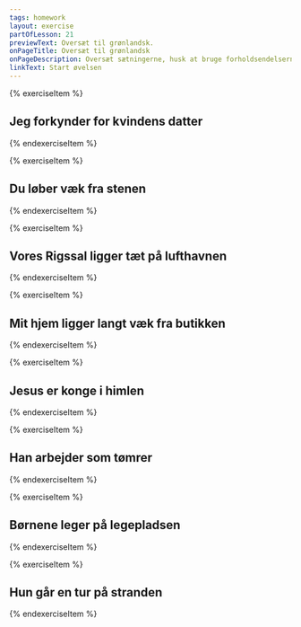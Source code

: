 ```yaml
---
tags: homework
layout: exercise
partOfLesson: 21
previewText: Oversæt til grønlandsk.
onPageTitle: Oversæt til grønlandsk
onPageDescription: Oversæt sætningerne, husk at bruge forholdsendelserne.
linkText: Start øvelsen
---
```


{% exerciseItem %}

## Jeg forkynder for kvindens datter
<single-input data-label="Nutseruk" ></single-input>
<feedback-message data-content="Sætningen kan oversættes: Arnap panianut oqaluussivunga"></feedback-message>
{% endexerciseItem %}

{% exerciseItem %}

## Du løber væk fra stenen
<single-input data-label="Nutseruk" ></single-input>
<feedback-message data-content="Sætningen kan oversættes: Ujaqqamit arpapputit"></feedback-message>
{% endexerciseItem %}

{% exerciseItem %}

## Vores Rigssal ligger tæt på lufthavnen
<single-input data-label="Nutseruk" ></single-input>
<feedback-message data-content="Sætningen kan oversættes: Naalagaaffilersaarfipput mittarfimmut qanivoq"></feedback-message>
{% endexerciseItem %}

{% exerciseItem %}

## Mit hjem ligger langt væk fra butikken
<single-input data-label="Nutseruk" ></single-input>
<feedback-message data-content="Sætningen kan oversættes: Angerlasimaffiga pisiniarfimmit ungasippoq"></feedback-message>
{% endexerciseItem %}

{% exerciseItem %}

## Jesus er konge i himlen
<single-input data-label="Nutseruk" ></single-input>
<feedback-message data-content="Sætningen kan oversættes: Jiisusi qilammi kunngiuvoq"></feedback-message>
{% endexerciseItem %}

{% exerciseItem %}

## Han arbejder som tømrer
<single-input data-label="Nutseruk" ></single-input>
<feedback-message data-content="Sætningen kan oversættes: Sanasutut sulisarpoq"></feedback-message>
{% endexerciseItem %}

{% exerciseItem %}

## Børnene leger på legepladsen
<single-input data-label="Nutseruk" ></single-input>
<feedback-message data-content="Sætningen kan oversættes: Meeqqat pinnguartarfimmi pinnguarput"></feedback-message>
{% endexerciseItem %}

{% exerciseItem %}

## Hun går en tur på stranden
<single-input data-label="Nutseruk" ></single-input>
<feedback-message data-content="Sætningen kan oversættes: Sissami pisuttuarpoq"></feedback-message>
{% endexerciseItem %}